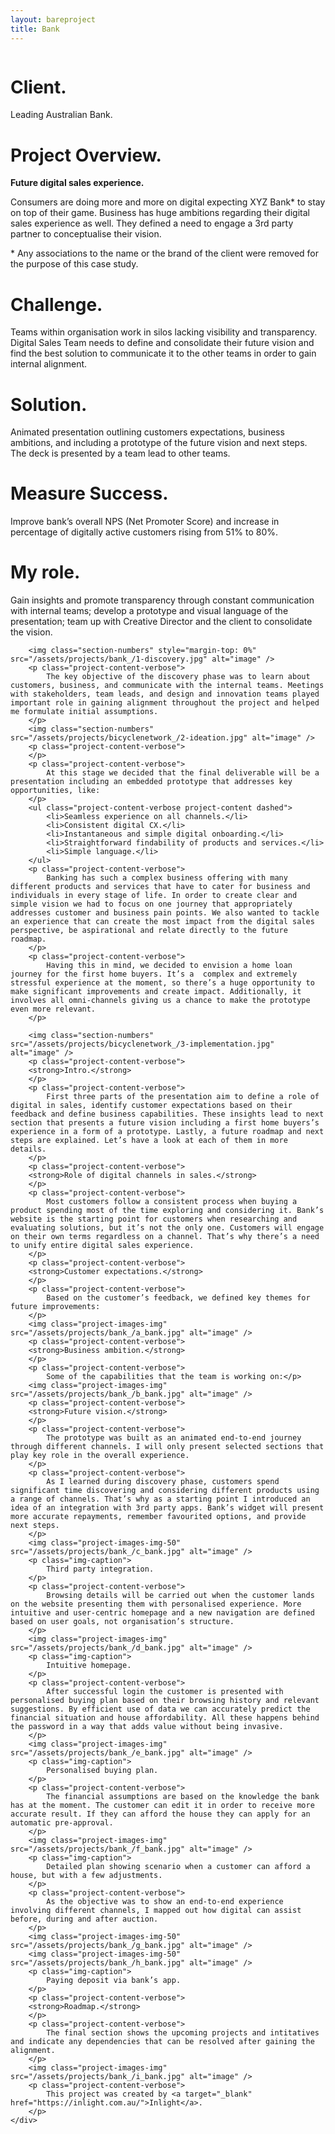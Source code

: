 ```yaml
--- 
layout: bareproject 
title: Bank 
---
```


<!-- Project Header Section -->
<div class="container project-container project-head">
    <div class="row max-width-no-overflow">
        <div class="col-lg-12 max-width-no-overflow">
            <div class="header-wrap">
                <img class="project-head-img" src="/assets/projects/bank_/header.jpg" alt="">
            </div>
        </div>
    </div>
</div>

<!-- Description Section -->
<div id="#projectDescription" class="container project-container">
    <div class="row">
        <div class="col-sm-1 col-md-1"></div>
        <div class="col-sm-3 col-md-3">
            <h1 class="project-header">Client.</h1>
            <p class="project-content">Leading Australian Bank.</p>
        </div>
        <div class="col-sm-1 col-md-1"></div>
        <div class="col-sm-6 col-md-6">
            <h1 class="project-header">Project Overview.</h1>
            <p class="project-content">
                <strong>Future digital sales experience.</strong>
            </p>
            <p class="project-content">
                Consumers are doing more and more on digital expecting XYZ Bank* to stay on top of their game. Business has huge ambitions regarding their digital sales experience as well. They defined a need to engage a 3rd party partner to conceptualise their vision. 
            </p>
            <p class="project-content">
                * Any associations to the name or the brand of the client were removed for the purpose of this case study.
            </p>
            <h1 class="project-header">Challenge.</h1>
            <p class="project-content">
                Teams within organisation work in silos lacking visibility and transparency. Digital Sales Team needs to define and  consolidate their future vision and find the best solution to communicate it to the other teams in order to gain internal alignment. 
            </p>
            <h1 class="project-header">Solution.</h1>
            <p class="project-content">
                Animated presentation outlining customers expectations, business ambitions, and including a prototype of the future vision and next steps. The deck is presented by a team lead to other teams.
            </p>
             <h1 class="project-header">Measure Success.</h1>
            <p class="project-content">
                Improve bank’s overall NPS (Net Promoter Score) and increase in percentage of digitally active customers rising from 51% to 80%.
            <h1 class="project-header">My role.</h1>
            <p class="project-content">
                Gain insights and promote transparency through constant communication with internal teams; develop a prototype and visual language of the presentation; team up with Creative Director and the client to consolidate the vision.
        </div>
        <div class="col-sm-1 col-md-1"></div>
    </div>
</div>

<!-- Project Images Section -->
<div id="#projectImages" class="container project-container-images">
    <div class="project-images">
        
        <img class="section-numbers" style="margin-top: 0%" src="/assets/projects/bank_/1-discovery.jpg" alt="image" />
        <p class="project-content-verbose">
            The key objective of the discovery phase was to learn about customers, business, and communicate with the internal teams. Meetings with stakeholders, team leads, and design and innovation teams played important role in gaining alignment throughout the project and helped me formulate initial assumptions.
        </p>
        <img class="section-numbers" src="/assets/projects/bicyclenetwork_/2-ideation.jpg" alt="image" />
        <p class="project-content-verbose">
        </p>
        <p class="project-content-verbose">
            At this stage we decided that the final deliverable will be a presentation including an embedded prototype that addresses key opportunities, like:
        </p>
        <ul class="project-content-verbose project-content dashed">
            <li>Seamless experience on all channels.</li>
            <li>Consistent digital CX.</li>
            <li>Instantaneous and simple digital onboarding.</li>
            <li>Straightforward findability of products and services.</li>
            <li>Simple language.</li>
        </ul>
        <p class="project-content-verbose">    
            Banking has such a complex business offering with many different products and services that have to cater for business and individuals in every stage of life. In order to create clear and simple vision we had to focus on one journey that appropriately addresses customer and business pain points. We also wanted to tackle an experience that can create the most impact from the digital sales perspective, be aspirational and relate directly to the future roadmap.  
        </p>
        <p class="project-content-verbose">
            Having this in mind, we decided to envision a home loan journey for the first home buyers. It’s a  complex and extremely stressful experience at the moment, so there’s a huge opportunity to make significant improvements and create impact. Additionally, it involves all omni-channels giving us a chance to make the prototype even more relevant.
        </p>
       
        <img class="section-numbers" src="/assets/projects/bicyclenetwork_/3-implementation.jpg" alt="image" />
        <p class="project-content-verbose">
        <strong>Intro.</strong>
        </p>
        <p class="project-content-verbose">
            First three parts of the presentation aim to define a role of digital in sales, identify customer expectations based on their feedback and define business capabilities. These insights lead to next section that presents a future vision including a first home buyers’s experience in a form of a prototype. Lastly, a future roadmap and next steps are explained. Let’s have a look at each of them in more details.
        </p>
        <p class="project-content-verbose">
        <strong>Role of digital channels in sales.</strong>
        </p>
        <p class="project-content-verbose">
            Most customers follow a consistent process when buying a product spending most of the time exploring and considering it. Bank’s website is the starting point for customers when researching and evaluating solutions, but it’s not the only one. Customers will engage on their own terms regardless on a channel. That’s why there’s a need to unify entire digital sales experience. 
        </p>  
        <p class="project-content-verbose">
        <strong>Customer expectations.</strong>
        </p>
        <p class="project-content-verbose">
            Based on the customer’s feedback, we defined key themes for future improvements:
        </p>
        <img class="project-images-img" src="/assets/projects/bank_/a_bank.jpg" alt="image" />
        <p class="project-content-verbose">
        <strong>Business ambition.</strong>
        </p>
        <p class="project-content-verbose">
            Some of the capabilities that the team is working on:</p>
        <img class="project-images-img" src="/assets/projects/bank_/b_bank.jpg" alt="image" />       
        <p class="project-content-verbose">
        <strong>Future vision.</strong>
        </p>
        <p class="project-content-verbose">
            The prototype was built as an animated end-to-end journey through different channels. I will only present selected sections that play key role in the overall experience.
        </p>
        <p class="project-content-verbose">
            As I learned during discovery phase, customers spend significant time discovering and considering different products using a range of channels. That’s why as a starting point I introduced an idea of an integration with 3rd party apps. Bank’s widget will present more accurate repayments, remember favourited options, and provide next steps.
        </p>
        <img class="project-images-img-50" src="/assets/projects/bank_/c_bank.jpg" alt="image" />
        <p class="img-caption">
            Third party integration.
        </p>
        <p class="project-content-verbose">
            Browsing details will be carried out when the customer lands on the website presenting them with personalised experience. More intuitive and user-centric homepage and a new navigation are defined based on user goals, not organisation’s structure.
        </p>
        <img class="project-images-img" src="/assets/projects/bank_/d_bank.jpg" alt="image" />
        <p class="img-caption">
            Intuitive homepage.
        </p>
        <p class="project-content-verbose">
            After successful login the customer is presented with personalised buying plan based on their browsing history and relevant suggestions. By efficient use of data we can accurately predict the financial situation and house affordability. All these happens behind the password in a way that adds value without being invasive. 
        </p>
        <img class="project-images-img" src="/assets/projects/bank_/e_bank.jpg" alt="image" />
        <p class="img-caption">
            Personalised buying plan.
        </p> 
        <p class="project-content-verbose">
            The financial assumptions are based on the knowledge the bank has at the moment. The customer can edit it in order to receive more accurate result. If they can afford the house they can apply for an automatic pre-approval. 
        </p>
        <img class="project-images-img" src="/assets/projects/bank_/f_bank.jpg" alt="image" />
        <p class="img-caption">
            Detailed plan showing scenario when a customer can afford a house, but with a few adjustments.
        </p>
        <p class="project-content-verbose">
            As the objective was to show an end-to-end experience involving different channels, I mapped out how digital can assist before, during and after auction. 
        </p>
        <img class="project-images-img-50" src="/assets/projects/bank_/g_bank.jpg" alt="image" />
        <img class="project-images-img-50" src="/assets/projects/bank_/h_bank.jpg" alt="image" />      
        <p class="img-caption">
            Paying deposit via bank’s app.
        </p>
        <p class="project-content-verbose">     
        <strong>Roadmap.</strong>
        </p>
        <p class="project-content-verbose">
            The final section shows the upcoming projects and intitatives and indicate any dependencies that can be resolved after gaining the alignment. 
        </p>
        <img class="project-images-img" src="/assets/projects/bank_/i_bank.jpg" alt="image" />       
        <p class="project-content-verbose">
            This project was created by <a target="_blank" href="https://inlight.com.au/">Inlight</a>.
        </p>
    </div>
</div>
